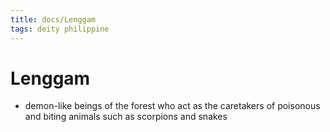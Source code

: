 ```yaml
---
title: docs/Lenggam
tags: deity philippine
---
```


# Lenggam
- demon-like beings of the forest who act as the caretakers of poisonous and biting animals such as scorpions and snakes